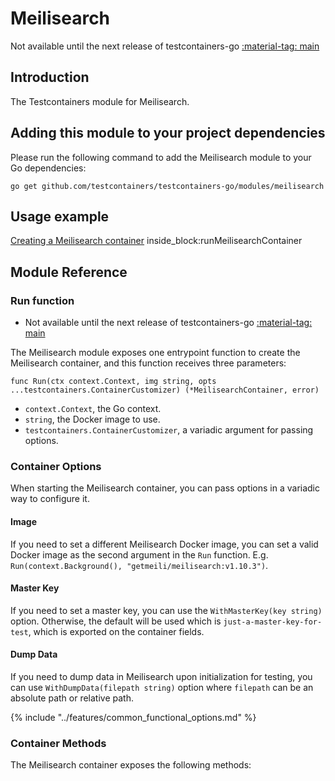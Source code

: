 # Meilisearch

Not available until the next release of testcontainers-go <a href="https://github.com/testcontainers/testcontainers-go"><span class="tc-version">:material-tag: main</span></a>

## Introduction

The Testcontainers module for Meilisearch.

## Adding this module to your project dependencies

Please run the following command to add the Meilisearch module to your Go dependencies:

```
go get github.com/testcontainers/testcontainers-go/modules/meilisearch
```

## Usage example

<!--codeinclude-->
[Creating a Meilisearch container](../../modules/meilisearch/examples_test.go) inside_block:runMeilisearchContainer
<!--/codeinclude-->

## Module Reference

### Run function

- Not available until the next release of testcontainers-go <a href="https://github.com/testcontainers/testcontainers-go"><span class="tc-version">:material-tag: main</span></a>

The Meilisearch module exposes one entrypoint function to create the Meilisearch container, and this function receives three parameters:

```golang
func Run(ctx context.Context, img string, opts ...testcontainers.ContainerCustomizer) (*MeilisearchContainer, error)
```

- `context.Context`, the Go context.
- `string`, the Docker image to use.
- `testcontainers.ContainerCustomizer`, a variadic argument for passing options.

### Container Options

When starting the Meilisearch container, you can pass options in a variadic way to configure it.

#### Image

If you need to set a different Meilisearch Docker image, you can set a valid Docker image as the second argument in the `Run` function.
E.g. `Run(context.Background(), "getmeili/meilisearch:v1.10.3")`.

#### Master Key
If you need to set a master key, you can use the `WithMasterKey(key string)` option. Otherwise, the default will be used which is `just-a-master-key-for-test`, which is exported on the container fields.

#### Dump Data
If you need to dump data in Meilisearch upon initialization for testing, you can use `WithDumpData(filepath string)` option where `filepath` can be an absolute path or relative path.

{% include "../features/common_functional_options.md" %}

### Container Methods

The Meilisearch container exposes the following methods:
